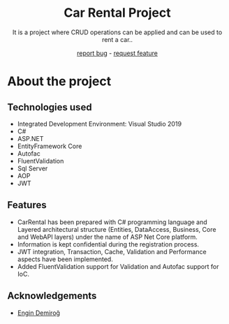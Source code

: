 <div align="center">
  <h1>Car Rental Project</h1>
  <p>It is a project where CRUD operations can be applied and can be used to rent a car..</p>
  <a href="https://github.com/zeynepsl/ReCapProject/issues">report bug</a> - 
  <a href="https://github.com/zeynepsl/ReCapProject/issues">request feature</a>
</div>

# About the project

## Technologies used
- Integrated Development Environment: Visual Studio 2019
- C#
- ASP.NET
- EntityFramework Core
- Autofac
- FluentValidation
- Sql Server
- AOP
- JWT

## Features
- CarRental has been prepared with C# programming language and Layered architectural structure (Entities, DataAccess, Business, Core and WebAPI layers) under the name of ASP Net Core platform.
- Information is kept confidential during the registration process.
- JWT integration, Transaction, Cache, Validation and Performance aspects have been implemented.
- Added FluentValidation support for Validation and Autofac support for IoC.

## Acknowledgements
- [Engin Demiroğ](https://github.com/engindemirog)
